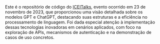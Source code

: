 Este é o repositório de código do [ICEITalks](https://youtu.be/iI0OsJIomXo), evento ocorrido em 23 de novembro de 2023, que proporcionou uma visão detalhada sobre os modelos GPT e ChatGPT, destacando suas estruturas 
e a eficiência no processamento de linguagem. Foi dada especial atenção à implementação dessas tecnologias inovadoras em cenários aplicados, com foco na exploração de APIs, mecanismos de autenticação e na demonstração 
de casos de uso concretos.
